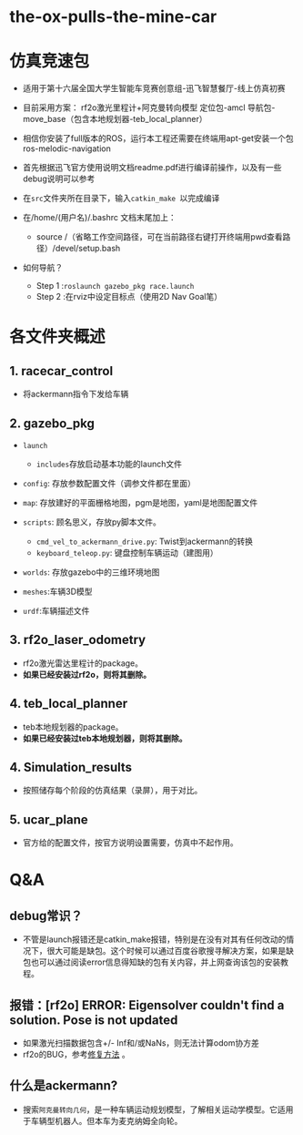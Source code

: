# the-ox-pulls-the-mine-car
# 仿真竞速包

  - 适用于第十六届全国大学生智能车竞赛创意组-迅飞智慧餐厅-线上仿真初赛

  - 目前采用方案：
rf2o激光里程计+阿克曼转向模型 
定位包-amcl 导航包-move_base（包含本地规划器-teb_local_planner）

  - 相信你安装了full版本的ROS，运行本工程还需要在终端用apt-get安装一个包ros-melodic-navigation
  - 首先根据迅飞官方使用说明文档readme.pdf进行编译前操作，以及有一些debug说明可以参考
  - 在`src`文件夹所在目录下，输入```catkin_make ```以完成编译
  - 在/home/(用户名)/.bashrc 文档末尾加上：
    - source /（省略工作空间路径，可在当前路径右键打开终端用pwd查看路径）/devel/setup.bash
  - 如何导航？
    - Step 1 :`roslaunch gazebo_pkg race.launch`
    - Step 2 :在rviz中设定目标点（使用2D Nav Goal笔）

# 各文件夹概述

## 1. racecar_control
  - 将ackermann指令下发给车辆

## 2. gazebo_pkg
- `launch` 
  - `includes`存放启动基本功能的launch文件 

- `config`: 存放参数配置文件（调参文件都在里面）

- `map`: 存放建好的平面栅格地图，pgm是地图，yaml是地图配置文件
  
- `scripts`: 顾名思义，存放py脚本文件。
  - `cmd_vel_to_ackermann_drive.py`: Twist到ackermann的转换
  - `keyboard_teleop.py`: 键盘控制车辆运动（建图用）
  
- `worlds`: 存放gazebo中的三维环境地图

- `meshes`:车辆3D模型 

- `urdf`:车辆描述文件

## 3. rf2o_laser_odometry
  - rf2o激光雷达里程计的package。
  - **如果已经安装过rf2o，则将其删除。**


## 4. teb_local_planner
  - teb本地规划器的package。
  - **如果已经安装过teb本地规划器，则将其删除。**

## 4. Simulation_results
  - 按照储存每个阶段的仿真结果（录屏），用于对比。

## 5. ucar_plane
  - 官方给的配置文件，按官方说明设置需要，仿真中不起作用。


# Q&A

 ## debug常识？

  - 不管是launch报错还是catkin_make报错，特别是在没有对其有任何改动的情况下，很大可能是缺包。这个时候可以通过百度谷歌搜寻解决方案，如果是缺包也可以通过阅读error信息得知缺的包有关内容，并上网查询该包的安装教程。

 ## 报错：[rf2o] ERROR: Eigensolver couldn't find a solution. Pose is not updated
  - 如果激光扫描数据包含+/- Inf和/或NaNs，则无法计算odom协方差
  - rf2o的BUG，参考[修复方法](https://github.com/artivis/rf2o_laser_odometry/commit/ae010765627e0446930599e3376a45ecaea2b422) 。

 ## 什么是ackermann?
  - 搜索`阿克曼转向几何`，是一种车辆运动规划模型，了解相关运动学模型。它适用于车辆型机器人。但本车为麦克纳姆全向轮。
